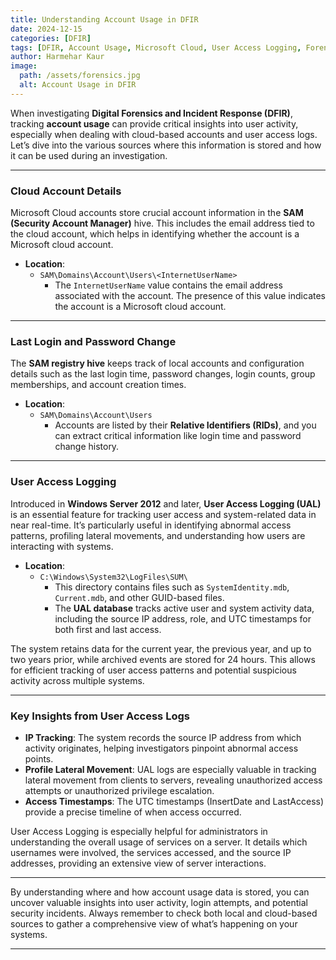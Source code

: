 ```yaml
---
title: Understanding Account Usage in DFIR  
date: 2024-12-15  
categories: [DFIR]  
tags: [DFIR, Account Usage, Microsoft Cloud, User Access Logging, Forensics]  
author: Harmehar Kaur  
image:  
  path: /assets/forensics.jpg  
  alt: Account Usage in DFIR  
---
```


When investigating **Digital Forensics and Incident Response (DFIR)**, tracking **account usage** can provide critical insights into user activity, especially when dealing with cloud-based accounts and user access logs. Let’s dive into the various sources where this information is stored and how it can be used during an investigation.

---

### Cloud Account Details

Microsoft Cloud accounts store crucial account information in the **SAM (Security Account Manager)** hive. This includes the email address tied to the cloud account, which helps in identifying whether the account is a Microsoft cloud account.

- **Location**:  
  - `SAM\Domains\Account\Users\<InternetUserName>`  
    - The `InternetUserName` value contains the email address associated with the account. The presence of this value indicates the account is a Microsoft cloud account.

---

### Last Login and Password Change

The **SAM registry hive** keeps track of local accounts and configuration details such as the last login time, password changes, login counts, group memberships, and account creation times.

- **Location**:  
  - `SAM\Domains\Account\Users`  
    - Accounts are listed by their **Relative Identifiers (RIDs)**, and you can extract critical information like login time and password change history.

---

### User Access Logging

Introduced in **Windows Server 2012** and later, **User Access Logging (UAL)** is an essential feature for tracking user access and system-related data in near real-time. It’s particularly useful in identifying abnormal access patterns, profiling lateral movements, and understanding how users are interacting with systems.

- **Location**:  
  - `C:\Windows\System32\LogFiles\SUM\`  
    - This directory contains files such as `SystemIdentity.mdb`, `Current.mdb`, and other GUID-based files.  
    - The **UAL database** tracks active user and system activity data, including the source IP address, role, and UTC timestamps for both first and last access.

The system retains data for the current year, the previous year, and up to two years prior, while archived events are stored for 24 hours. This allows for efficient tracking of user access patterns and potential suspicious activity across multiple systems.

---

### Key Insights from User Access Logs

- **IP Tracking**: The system records the source IP address from which activity originates, helping investigators pinpoint abnormal access points.  
- **Profile Lateral Movement**: UAL logs are especially valuable in tracking lateral movement from clients to servers, revealing unauthorized access attempts or unauthorized privilege escalation.
- **Access Timestamps**: The UTC timestamps (InsertDate and LastAccess) provide a precise timeline of when access occurred.

User Access Logging is especially helpful for administrators in understanding the overall usage of services on a server. It details which usernames were involved, the services accessed, and the source IP addresses, providing an extensive view of server interactions.

---

By understanding where and how account usage data is stored, you can uncover valuable insights into user activity, login attempts, and potential security incidents. Always remember to check both local and cloud-based sources to gather a comprehensive view of what’s happening on your systems.

---
